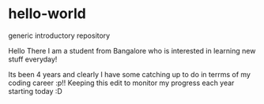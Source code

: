 # hello-world
generic introductory repository

Hello There
I am a student from Bangalore who is interested in learning new stuff everyday!

Its been 4 years and clearly I have some catching up to do in terrms of my coding career :p!!
Keeping this edit to monitor my progress each year starting today :D
